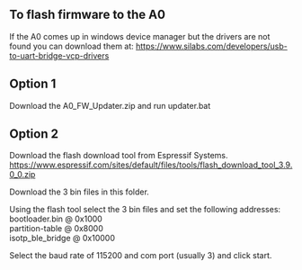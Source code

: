 To flash firmware to the A0
---------------------------

If the A0 comes up in windows device manager but the drivers are not found you can download them at:
https://www.silabs.com/developers/usb-to-uart-bridge-vcp-drivers

Option 1
---------
Download the A0_FW_Updater.zip and run updater.bat


Option 2
---------
Download the flash download tool from Espressif Systems.
https://www.espressif.com/sites/default/files/tools/flash_download_tool_3.9.0_0.zip

Download the 3 bin files in this folder.

Using the flash tool select the 3 bin files and set the following addresses:<br />
bootloader.bin    @ 0x1000<br />
partition-table   @ 0x8000<br />
isotp_ble_bridge  @ 0x10000<br />

Select the baud rate of 115200 and com port (usually 3) and click start.
